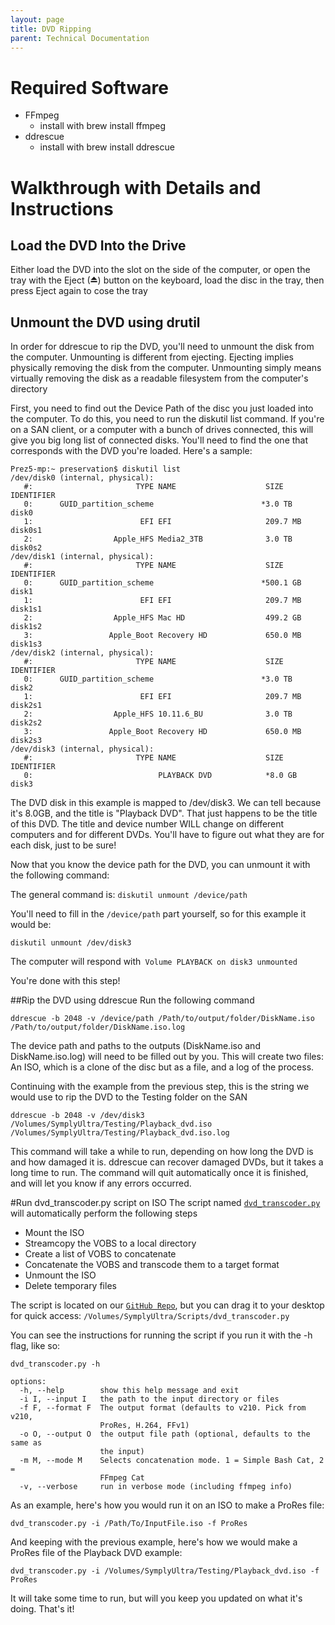 ```yaml
---
layout: page
title: DVD Ripping
parent: Technical Documentation
---
```


# Required Software

   * FFmpeg
      - install with brew install ffmpeg
   * ddrescue
      - install with brew install ddrescue


# Walkthrough with Details and Instructions

## Load the DVD Into the Drive
Either load the DVD into the slot on the side of the computer, or open the tray with the Eject (⏏) button on the keyboard, load the disc in the tray, then press Eject again to cose the tray

## Unmount the DVD using drutil
In order for ddrescue to rip the DVD, you'll need to unmount the disk from the computer. Unmounting is different from ejecting. Ejecting implies physically removing the disk from the computer. Unmounting simply means virtually removing the disk as a readable filesystem from the computer's directory

First, you need to find out the Device Path of the disc you just loaded into the computer. To do this, you need to run the diskutil list command. If you're on a SAN client, or a computer with a bunch of drives connected, this will give you big long list of connected disks. You'll need to find the one that corresponds with the DVD you're loaded. Here's a sample:

```
Prez5-mp:~ preservation$ diskutil list
/dev/disk0 (internal, physical):
   #:                       TYPE NAME                    SIZE       IDENTIFIER
   0:      GUID_partition_scheme                        *3.0 TB     disk0
   1:                        EFI EFI                     209.7 MB   disk0s1
   2:                  Apple_HFS Media2_3TB              3.0 TB     disk0s2
/dev/disk1 (internal, physical):
   #:                       TYPE NAME                    SIZE       IDENTIFIER
   0:      GUID_partition_scheme                        *500.1 GB   disk1
   1:                        EFI EFI                     209.7 MB   disk1s1
   2:                  Apple_HFS Mac HD                  499.2 GB   disk1s2
   3:                 Apple_Boot Recovery HD             650.0 MB   disk1s3
/dev/disk2 (internal, physical):
   #:                       TYPE NAME                    SIZE       IDENTIFIER
   0:      GUID_partition_scheme                        *3.0 TB     disk2
   1:                        EFI EFI                     209.7 MB   disk2s1
   2:                  Apple_HFS 10.11.6_BU              3.0 TB     disk2s2
   3:                 Apple_Boot Recovery HD             650.0 MB   disk2s3
/dev/disk3 (internal, physical):
   #:                       TYPE NAME                    SIZE       IDENTIFIER
   0:                            PLAYBACK DVD            *8.0 GB     disk3
```

The DVD disk in this example is mapped to /dev/disk3. We can tell because it's 8.0GB, and the title is "Playback DVD". That just happens to be the title of this DVD. The title and device number WILL change on different computers and for different DVDs. You'll have to figure out what they are for each disk, just to be sure!

Now that you know the device path for the DVD, you can unmount it with the following command:

The general command is: `diskutil unmount /device/path`

You'll need to fill in the `/device/path` part yourself, so for this example it would be:

`diskutil unmount /dev/disk3`

The computer will respond with` Volume PLAYBACK on disk3 unmounted`

You're done with this step!

##Rip the DVD using ddrescue
Run the following command

`ddrescue -b 2048 -v /device/path /Path/to/output/folder/DiskName.iso /Path/to/output/folder/DiskName.iso.log`

The device path and paths to the outputs (DiskName.iso and DiskName.iso.log) will need to be filled out by you. This will create two files: An ISO, which is a clone of the disc but as a file, and a log of the process.

Continuing with the example from the previous step, this is the string we would use to rip the DVD to the Testing folder on the SAN

`ddrescue -b 2048 -v /dev/disk3 /Volumes/SymplyUltra/Testing/Playback_dvd.iso /Volumes/SymplyUltra/Testing/Playback_dvd.iso.log`

This command will take a while to run, depending on how long the DVD is and how damaged it is. ddrescue can recover damaged DVDs, but it takes a long time to run. The command will quit automatically once it is finished, and will let you know if any errors occurred.

#Run dvd_transcoder.py script on ISO
The script named [`dvd_transcoder.py`](https://github.com/bavc/videomachine/blob/master/dvd_transcoder.py) will automatically perform the following steps

   * Mount the ISO
   * Streamcopy the VOBS to a local directory
   * Create a list of VOBS to concatenate
   * Concatenate the VOBS and transcode them to a target format
   * Unmount the ISO
   * Delete temporary files

The script is located on our [`GitHub Repo`](https://github.com/bavc/videomachine), but you can drag it to your desktop for quick access: `/Volumes/SymplyUltra/Scripts/dvd_transcoder.py`

You can see the instructions for running the script if you run it with the -h flag, like so: 

```
dvd_transcoder.py -h

options:
  -h, --help        show this help message and exit
  -i I, --input I   the path to the input directory or files
  -f F, --format F  The output format (defaults to v210. Pick from v210,
                    ProRes, H.264, FFv1)
  -o O, --output O  the output file path (optional, defaults to the same as
                    the input)
  -m M, --mode M    Selects concatenation mode. 1 = Simple Bash Cat, 2 =
                    FFmpeg Cat
  -v, --verbose     run in verbose mode (including ffmpeg info)
```

As an example, here's how you would run it on an ISO to make a ProRes file:

```
dvd_transcoder.py -i /Path/To/InputFile.iso -f ProRes
```

And keeping with the previous example, here's how we would make a ProRes file of the Playback DVD example:

```
dvd_transcoder.py -i /Volumes/SymplyUltra/Testing/Playback_dvd.iso -f ProRes
```

It will take some time to run, but will you keep you updated on what it's doing. That's it!
